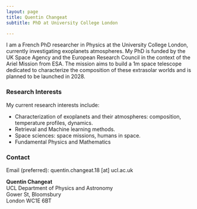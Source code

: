 ```yaml
---
layout: page
title: Quentin Changeat
subtitle: PhD at University College London

---
```


I am a French PhD researcher in Physics at the University College London, currently investigating exoplanets atmospheres. My PhD is funded by the UK Space Agency and the European Research Council in the context of the Ariel Mission from ESA. The mission aims to build a 1m space telescope dedicated to characterize the composition of these extrasolar worlds and is planned to be launched in 2028. 

### Research Interests
My current research interests include:

- Characterization of exoplanets and their atmospheres: composition, temperature profiles, dynamics.
- Retrieval and Machine learning methods.
- Space sciences: space missions, humans in space.
- Fundamental Physics and Mathematics


### Contact
Email (preferred): quentin.changeat.18 [at] ucl.ac.uk 

**Quentin Changeat**  
UCL Department of Physics and Astronomy <br />
Gower St, Bloomsbury <br />
London WC1E 6BT


